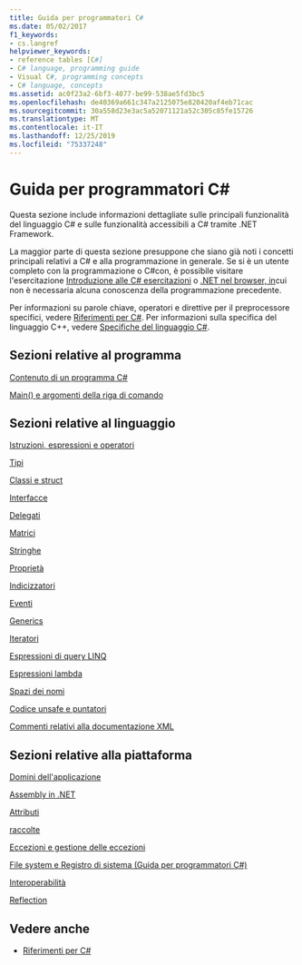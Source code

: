 ```yaml
---
title: Guida per programmatori C#
ms.date: 05/02/2017
f1_keywords:
- cs.langref
helpviewer_keywords:
- reference tables [C#]
- C# language, programming guide
- Visual C#, programming concepts
- C# language, concepts
ms.assetid: ac0f23a2-6bf3-4077-be99-538ae5fd3bc5
ms.openlocfilehash: de40369a661c347a2125075e820420af4eb71cac
ms.sourcegitcommit: 30a558d23e3ac5a52071121a52c305c85fe15726
ms.translationtype: MT
ms.contentlocale: it-IT
ms.lasthandoff: 12/25/2019
ms.locfileid: "75337248"
---
```

# <a name="c-programming-guide"></a>Guida per programmatori C#

Questa sezione include informazioni dettagliate sulle principali funzionalità del linguaggio C# e sulle funzionalità accessibili a C# tramite .NET Framework.  
  
 La maggior parte di questa sezione presuppone che siano già noti i concetti principali relativi a C# e alla programmazione in generale. Se si è un utente completo con la programmazione o C#con, è possibile visitare l'esercitazione [Introduzione alle C# esercitazioni](../tutorials/intro-to-csharp/index.md) o [.NET nel browser, in](https://dotnet.microsoft.com/learn/dotnet/in-browser-tutorial/1)cui non è necessaria alcuna conoscenza della programmazione precedente.  
  
 Per informazioni su parole chiave, operatori e direttive per il preprocessore specifici, vedere [Riferimenti per C#](../language-reference/index.md). Per informazioni sulla specifica del linguaggio C++, vedere [Specifiche del linguaggio C#](/dotnet/csharp/language-reference/language-specification/introduction).  
  
## <a name="program-sections"></a>Sezioni relative al programma

[Contenuto di un programma C#](./inside-a-program/index.md)  
  
[Main() e argomenti della riga di comando](./main-and-command-args/index.md)  

## <a name="language-sections"></a>Sezioni relative al linguaggio

[Istruzioni, espressioni e operatori](./statements-expressions-operators/index.md)  

 [Tipi](./types/index.md)  

 [Classi e struct](./classes-and-structs/index.md)  
  
 [Interfacce](./interfaces/index.md)  

 [Delegati](./delegates/index.md)  

 [Matrici](./arrays/index.md)  
  
 [Stringhe](./strings/index.md)  
  
 [Proprietà](./classes-and-structs/properties.md)  
  
 [Indicizzatori](./indexers/index.md)  
  
 [Eventi](./events/index.md)  
  
 [Generics](./generics/index.md)  
  
 [Iteratori](./concepts/iterators.md)
  
 [Espressioni di query LINQ](../linq/index.md)  
  
 [Espressioni lambda](./statements-expressions-operators/lambda-expressions.md)  
  
 [Spazi dei nomi](./namespaces/index.md)  
  
 [Codice unsafe e puntatori](./unsafe-code-pointers/index.md)  
  
 [Commenti relativi alla documentazione XML](./xmldoc/index.md)  
  
## <a name="platform-sections"></a>Sezioni relative alla piattaforma

 [Domini dell'applicazione](../../framework/app-domains/application-domains.md)  
  
 [Assembly in .NET](../../standard/assembly/index.md)  
  
 [Attributi](./concepts/attributes/index.md)  
  
 [raccolte](./concepts/collections.md)  
  
 [Eccezioni e gestione delle eccezioni](./exceptions/index.md)  
  
 [File system e Registro di sistema (Guida per programmatori C#)](./file-system/index.md)  
  
 [Interoperabilità](./interop/index.md)  
  
 [Reflection](./concepts/reflection.md)  
  
## <a name="see-also"></a>Vedere anche

- [Riferimenti per C#](../language-reference/index.md)
